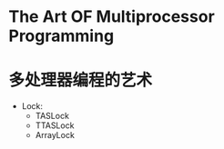 The Art OF Multiprocessor Programming
=================================

多处理器编程的艺术
==================  

*   Lock:
    * TASLock
    * TTASLock
    * ArrayLock
